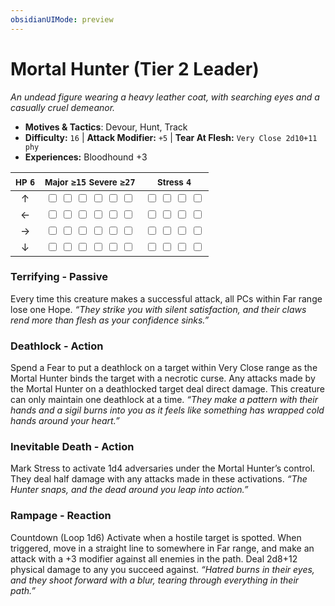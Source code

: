```yaml
---
obsidianUIMode: preview
---
```

# Mortal Hunter (Tier 2 Leader)

*An undead figure wearing a heavy leather coat, with searching eyes and a casually cruel demeanor.*

- **Motives & Tactics**: Devour, Hunt, Track
- **Difficulty:** `16` | **Attack Modifier:** `+5` | **Tear At Flesh:** `Very Close 2d10+11 phy`
- **Experiences:** Bloodhound +3

| <small>HP</small> `6` | <small>Major</small> `≥15` <small>Severe</small> `≥27` | <small>Stress</small> `4` |
|:-:|:-:|:-:|
| ↑ |  <input type="checkbox" unchecked id="29efb0ae"> <input type="checkbox" unchecked id="6a25b046"> <input type="checkbox" unchecked id="0282ea48"> <input type="checkbox" unchecked id="b5726c93"> <input type="checkbox" unchecked id="7c6f5bf2"> <input type="checkbox" unchecked id="96eb5398"> |  <input type="checkbox" unchecked id="d87d2b51"> <input type="checkbox" unchecked id="e98f2b12"> <input type="checkbox" unchecked id="4adce6ac"> <input type="checkbox" unchecked id="0e8ed4da"> |
| ← |  <input type="checkbox" unchecked id="5e5c42d5"> <input type="checkbox" unchecked id="96de8d98"> <input type="checkbox" unchecked id="5e893891"> <input type="checkbox" unchecked id="f6032807"> <input type="checkbox" unchecked id="03695b32"> <input type="checkbox" unchecked id="42292fbf"> |  <input type="checkbox" unchecked id="47d1a49a"> <input type="checkbox" unchecked id="dc498f17"> <input type="checkbox" unchecked id="2cf628d9"> <input type="checkbox" unchecked id="4791a871"> |
| → |  <input type="checkbox" unchecked id="26baab19"> <input type="checkbox" unchecked id="a8e622a8"> <input type="checkbox" unchecked id="0836d621"> <input type="checkbox" unchecked id="67cdae8d"> <input type="checkbox" unchecked id="4cf37297"> <input type="checkbox" unchecked id="9bb89a3b"> |  <input type="checkbox" unchecked id="36174df3"> <input type="checkbox" unchecked id="39f0d168"> <input type="checkbox" unchecked id="28445ce4"> <input type="checkbox" unchecked id="6b40b2a2"> |
| ↓ |  <input type="checkbox" unchecked id="94d04895"> <input type="checkbox" unchecked id="23223660"> <input type="checkbox" unchecked id="a58b1af2"> <input type="checkbox" unchecked id="00fc850f"> <input type="checkbox" unchecked id="2ae73b1d"> <input type="checkbox" unchecked id="c40fd2dc"> |  <input type="checkbox" unchecked id="9d96ce97"> <input type="checkbox" unchecked id="ea045c3d"> <input type="checkbox" unchecked id="7140eb74"> <input type="checkbox" unchecked id="f12c63b6"> |

### Terrifying - Passive

Every time this creature makes a successful attack, all PCs within Far range lose one Hope. *“They strike you with silent satisfaction, and their claws rend more than flesh as your confidence sinks.”*

### Deathlock - Action

Spend a Fear to put a deathlock on a target within Very Close range as the Mortal Hunter binds the target with a necrotic curse. Any attacks made by the Mortal Hunter on a deathlocked target deal direct damage. This creature can only maintain one deathlock at a time. *“They make a pattern with their hands and a sigil burns into you as it feels like something has wrapped cold hands around your heart.”*

### Inevitable Death - Action

Mark Stress to activate 1d4 adversaries under the Mortal Hunter’s control. They deal half damage with any attacks made in these activations. *“The Hunter snaps, and the dead around you leap into action.”*

### Rampage - Reaction

Countdown (Loop 1d6) Activate when a hostile target is spotted. When triggered, move in a straight line to somewhere in Far range, and make an attack with a +3 modifier against all enemies in the path. Deal 2d8+12 physical damage to any you succeed against. *“Hatred burns in their eyes, and they shoot forward with a blur, tearing through everything in their path.”*
